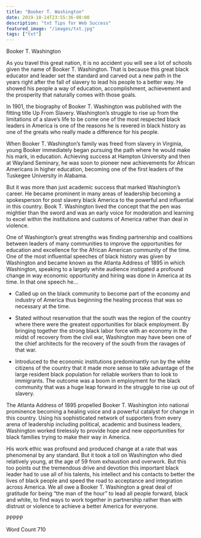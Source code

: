 ```yaml
---
title: "Booker T. Washington"
date: 2019-10-24T23:55:36-08:00
description: "txt Tips for Web Success"
featured_image: "/images/txt.jpg"
tags: ["txt"]
---
```


Booker T. Washington

As you travel this great nation, it is no accident you will see a lot of schools given the name of Booker T. Washington.  That is because this great black educator and leader set the standard and carved out a new path in the years right after the fall of slavery to lead his people to a better way.  He showed his people a way of education, accomplishment, achievement and the prosperity that naturally comes with those goals.

In 1901, the biography of Booker T. Washington was published with the fitting title Up From Slavery.  Washington’s struggle to rise up from the limitations of a slave’s life to be come one of the most respected black leaders in America is one of the reasons he is revered in black history as one of the greats who really made a difference for his people.

When Booker T. Washington’s family was freed from slavery in Virginia, young Booker immediately began pursuing the path where he would make his mark, in education.  Achieving success at Hampton University and then at Wayland Seminary, he was soon to pioneer new achievements for African Americans in higher education, becoming one of the first leaders of the Tuskegee University in Alabama.  

But it was more than just academic success that marked Washington’s career.  He became prominent in many areas of leadership becoming a spokesperson for post slavery black America to the powerful and influential in this country.  Book T. Washington lived the concept that the pen was mightier than the sword and was an early voice for moderation and learning to excel within the institutions and customs of America rather than deal in violence.

One of Washington’s great strengths was finding partnership and coalitions between leaders of many communities to improve the opportunities for education and excellence for the African American community of the time.  One of the most influential speeches of black history was given by Washington and became known as the Atlanta Address of 1895 in which Washington, speaking to a largely white audience instigated a profound change in way economic opportunity and hiring was done in America at its time.  In that one speech he…

*	Called up on the black community to become part of the economy and industry of America thus beginning the healing process that was so necessary at the time.

*	Stated without reservation that the south was the region of the country where there were the greatest opportunities for black employment.  By bringing together the strong black labor force with an economy in the midst of recovery from the civil war, Washington may have been one of the chief architects for the recovery of the south from the ravages of that war.

*	Introduced to the economic institutions predominantly run by the white citizens of the country that it made more sense to take advantage of the large resident black population for reliable workers than to look to immigrants.  The outcome was a boom in employment for the black community that was a huge leap forward in the struggle to rise up out of slavery.

The Atlanta Address of 1895 propelled Booker T. Washington into national prominence becoming a healing voice and a powerful catalyst for change in this country.  Using his sophisticated network of supporters from every arena of leadership including political, academic and business leaders, Washington worked tirelessly to provide hope and new opportunities for black families trying to make their way in America.

His work ethic was profound and produced change at a rate that was phenomenal by any standard.  But it took a toll on Washington who died relatively young, at the age of 59 from exhaustion and overwork.  But this too points out the tremendous drive and devotion this important black leader had to use all of his talents, his intellect and his contacts to better the lives of black people and speed the road to acceptance and integration across America.  We all owe a Booker T. Washington a great deal of gratitude for being “the man of the hour” to lead all people forward, black and white, to find ways to work together in partnership rather than with distrust or violence to achieve a better America for everyone.

PPPPP 

Word Count 710

